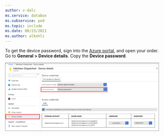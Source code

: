 ```yaml
---
author: v-dalc
ms.service: databox  
ms.subservice: pod
ms.topic: include
ms.date: 08/23/2021
ms.author: alkohli
---
```


To get the device password, sign into the [Azure portal](https://portal.azure.com), and open your order. Go to **General > Device details**. Copy the **Device password**. 

![Screenshot of Device Details for a Data Box device in the Azure portal. The Device Details menu item and the Device Password option are highlighted.](media/data-box-get-device-password/data-box-device-credentials.png)
